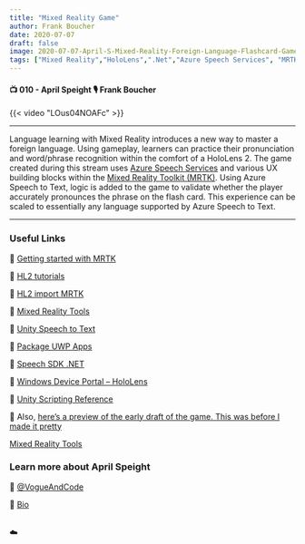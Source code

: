 ```yaml
---
title: "Mixed Reality Game"
author: Frank Boucher
date: 2020-07-07
draft: false
image: 2020-07-07-April-S-Mixed-Reality-Foreign-Language-Flashcard-Game.jpg
tags: ["Mixed Reality","HoloLens",".Net","Azure Speech Services", "MRTK","Unity","April Speight","Frank Boucher"]
---
```


#### 📺 010 - April Speight 🎙️ Frank Boucher

<!--more-->

{{< video "LOus04NOAFc" >}}


---

Language learning with Mixed Reality introduces a new way to master a foreign language. Using gameplay, learners can practice their pronunciation and word/phrase recognition within the comfort of a HoloLens 2. The game created during this stream uses [Azure Speech Services](https://azure.microsoft.com/en-us/services/cognitive-services/speech-services/?WT.mc_id=allaroundazure-blog-apspeigh) and various UX building blocks within the [Mixed Reality Toolkit (MRTK)](https://aka.ms/mixedrealitytools). Using Azure Speech to Text, logic is added to the game to validate whether the player accurately pronounces the phrase on the flash card. This experience can be scaled to essentially any language supported by Azure Speech to Text.

---

### Useful Links

🔗 [Getting started with MRTK](https://cda.ms/1nT)

🔗 [HL2 tutorials](https://aka.ms/hl2tutorials)

🔗 [HL2 import MRTK](https://aka.ms/hl2importmrtk)

🔗 [Mixed Reality Tools](https://aka.ms/mixedrealitytools)

🔗 [Unity Speech to Text](https://aka.ms/unityspeechtotext)

🔗 [Package UWP Apps](https://aka.ms/packageuwpapps)

🔗 [Speech SDK .NET](https://aka.ms/speechsdkdotnet)

🔗 [Windows Device Portal – HoloLens](https://aka.ms/windowsdeviceportal-hololens)

🔗 [Unity Scripting Reference](https://docs.unity3d.com/ScriptReference)

🔗 Also, [here’s a preview of the early draft of the game. This was before I made it pretty](https://twitter.com/vogueandcode/status/1279092829331918848?s=20)

[Mixed Reality Tools](aka.ms/mixedrealitytools)


### Learn more about April Speight

🔗 [@VogueAndCode](https://twitter.com/vogueandcode)

🔗 [Bio](https://developer.microsoft.com/en-us/advocates/april-speight)

<br />
☁️
